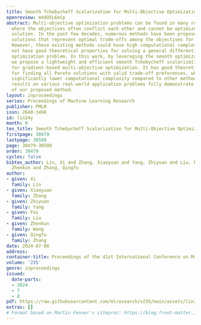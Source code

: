 ```yaml
---
title: Smooth Tchebycheff Scalarization for Multi-Objective Optimization
openreview: m4dO5L6eCp
abstract: Multi-objective optimization problems can be found in many real-world applications,
  where the objectives often conflict each other and cannot be optimized by a single
  solution. In the past few decades, numerous methods have been proposed to find Pareto
  solutions that represent optimal trade-offs among the objectives for a given problem.
  However, these existing methods could have high computational complexity or may
  not have good theoretical properties for solving a general differentiable multi-objective
  optimization problem. In this work, by leveraging the smooth optimization technique,
  we propose a lightweight and efficient smooth Tchebycheff scalarization approach
  for gradient-based multi-objective optimization. It has good theoretical properties
  for finding all Pareto solutions with valid trade-off preferences, while enjoying
  significantly lower computational complexity compared to other methods. Experimental
  results on various real-world application problems fully demonstrate the effectiveness
  of our proposed method.
layout: inproceedings
series: Proceedings of Machine Learning Research
publisher: PMLR
issn: 2640-3498
id: lin24y
month: 0
tex_title: Smooth Tchebycheff Scalarization for Multi-Objective Optimization
firstpage: 30479
lastpage: 30509
page: 30479-30509
order: 30479
cycles: false
bibtex_author: Lin, Xi and Zhang, Xiaoyuan and Yang, Zhiyuan and Liu, Fei and Wang,
  Zhenkun and Zhang, Qingfu
author:
- given: Xi
  family: Lin
- given: Xiaoyuan
  family: Zhang
- given: Zhiyuan
  family: Yang
- given: Fei
  family: Liu
- given: Zhenkun
  family: Wang
- given: Qingfu
  family: Zhang
date: 2024-07-08
address:
container-title: Proceedings of the 41st International Conference on Machine Learning
volume: '235'
genre: inproceedings
issued:
  date-parts:
  - 2024
  - 7
  - 8
pdf: https://raw.githubusercontent.com/mlresearch/v235/main/assets/lin24y/lin24y.pdf
extras: []
# Format based on Martin Fenner's citeproc: https://blog.front-matter.io/posts/citeproc-yaml-for-bibliographies/
---
```

